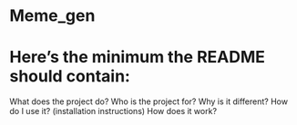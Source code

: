 # Meme_gen

# Here’s the minimum the README should contain:

What does the project do?
Who is the project for?
Why is it different?
How do I use it? (installation instructions)
How does it work?